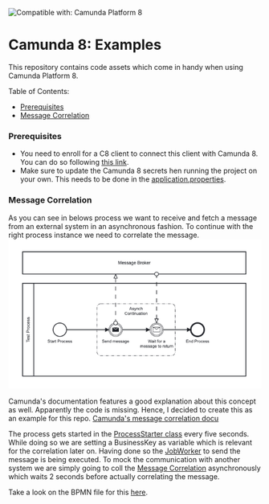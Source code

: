 ![Compatible with: Camunda Platform 8](https://img.shields.io/badge/Compatible%20with-Camunda%20Platform%208-0072Ce)

# Camunda 8: Examples
This repository contains code assets which come in handy when using Camunda Platform 8. 

Table of Contents: 
- [Prerequisites](#prerequisites)
- [Message Correlation](#message-correlation)

### Prerequisites
- You need to enroll for a C8 client to connect this client with Camunda 8. You can do so following [this link](https://accounts.cloud.camunda.io/signup).
- Make sure to update the Camunda 8 secrets hen running the project on your own. This needs to be done in the [application.properties](./src/main/resources/application.properties).

### Message Correlation
As you can see in belows process we want to receive and fetch a message from an external system in an asynchronous fashion.
To continue with the right process instance we need to correlate the message.
![img.png](img/MessageCorrelationProcess.png)

Camunda's documentation features a good explanation about this concept as well. Apparently the code is missing. 
Hence, I decided to create this as an example for this repo. 
[Camunda's message correlation docu](https://docs.camunda.io/docs/guides/message-correlation/)

The process gets started in the [ProcessStarter class](./src/main/java/com/camunda8/examples/ProcessStarter.java) every five seconds.
While doing so we are setting a BusinessKey as variable which is relevant for the correlation later on.
Having done so the [JobWorker](./src/main/java/com/camunda8/examples/ExampleJobWorkers.java) to send the message is being executed. 
To mock the communication with another system we are simply going to coll the [Message Correlation](./src/main/java/com/camunda8/examples/ExampleMessageCorrelation.java) 
asynchronously which waits 2 seconds before actually correlating the message. 

Take a look on the BPMN file for this [here](./src/main/resources/BPMN/MessageCorrelation.bpmn).
